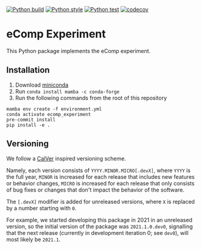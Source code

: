 [![Python build](https://github.com/sappelhoff/ecomp_experiment/actions/workflows/build.yml/badge.svg)](https://github.com/sappelhoff/ecomp_experiment/actions/workflows/build.yml)
[![Python style](https://github.com/sappelhoff/ecomp_experiment/actions/workflows/style.yml/badge.svg)](https://github.com/sappelhoff/ecomp_experiment/actions/workflows/style.yml)
[![Python test](https://github.com/sappelhoff/ecomp_experiment/actions/workflows/test.yml/badge.svg)](https://github.com/sappelhoff/ecomp_experiment/actions/workflows/test.yml)
[![codecov](https://codecov.io/gh/sappelhoff/ecomp_experiment/branch/main/graph/badge.svg?token=TC2BCYGJAJ)](https://codecov.io/gh/sappelhoff/ecomp_experiment)

# eComp Experiment

This Python package implements the eComp experiment.

## Installation

1. Download [miniconda](https://docs.conda.io/en/latest/miniconda.html)
1. Run `conda install mamba -c conda-forge`
1. Run the following commands from the root of this repository

```shell
mamba env create -f environment.yml
conda activate ecomp_experiment
pre-commit install
pip install -e .
```

## Versioning

We follow a [CalVer](https://calver.org/) inspired versioning scheme.

Namely, each version consists of `YYYY.MINOR.MICRO[.devX]`,
where `YYYY` is the full year,
`MINOR` is increased for each release that includes new features or behavior changes,
`MICRO` is increased for each release that only consists of bug fixes
or changes that don't impact the behavior of the software.

The `[.devX]` modifier is added for unreleased versions,
where `X` is replaced by a number starting with `0`.

For example, we started developing this package in 2021 in an unreleased version,
so the initial version of the package was `2021.1.0.dev0`,
signalling that the next release (currently in development iteration 0; see `dev0`),
will most likely be `2021.1`.

